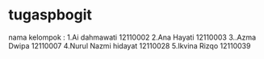 # tugaspbogit
nama kelompok :
 1.Ai dahmawati 12110002
 2.Ana Hayati 12110003
 3..Azma Dwipa 12110007
 4.Nurul Nazmi hidayat 12110028
 5.Ikvina Rizqo 12110039
 
